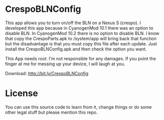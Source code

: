 CrespoBLNConfig
===============
This app allows you to turn on/off the BLN on a Nexus S (crespo).
I developed this app because in CyanogenMod 10.1 there was an option to disable BLN.
In CyanogenMod 10.2 there is no option to disable BLN.
I know that copy the CrespoParts.apk to /system/app will bring back that
function but the disadvantage is that you must copy this file after each update.
Just install the CrespoBLNConfig.apk and then check the option you want.

This App needs *root*.
I'm not responsible for any damages.
If you point the finger at me for messing up your device, I will laugh at you.

Download: http://bit.ly/CrespoBLNConfig

License
=======
You can use this source code to learn from it, change things or do some other legal stuff but please mention this repo.
